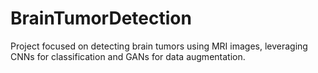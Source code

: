 # BrainTumorDetection
Project focused on detecting brain tumors using MRI images, leveraging CNNs for classification and GANs for data augmentation.
